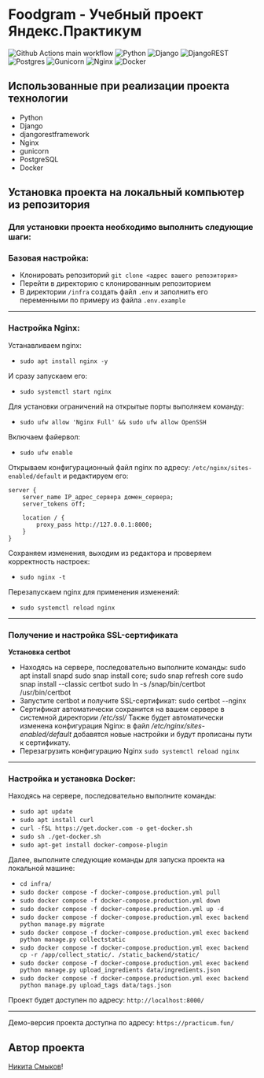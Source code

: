 # Foodgram - Учебный проект Яндекс.Практикум

![Github Actions main workflow](https://github.com/apicqq/foodgram-project-react/actions/workflows/main.yml/badge.svg)
![Python](https://img.shields.io/badge/python-3670A0?style=for-the-badge&logo=python&logoColor=ffdd54)
![Django](https://img.shields.io/badge/django-%23092E20.svg?style=for-the-badge&logo=django&logoColor=white)
![DjangoREST](https://img.shields.io/badge/DJANGO-REST-ff1709?style=for-the-badge&logo=django&logoColor=white&color=ff1709&labelColor=gray)
![Postgres](https://img.shields.io/badge/postgres-%23316192.svg?style=for-the-badge&logo=postgresql&logoColor=white)
![Gunicorn](https://img.shields.io/badge/gunicorn-%298729.svg?style=for-the-badge&logo=gunicorn&logoColor=white)
![Nginx](https://img.shields.io/badge/nginx-%23009639.svg?style=for-the-badge&logo=nginx&logoColor=white)
![Docker](https://img.shields.io/badge/docker-%230db7ed.svg?style=for-the-badge&logo=docker&logoColor=white)

## Использованные при реализации проекта технологии
 - Python
 - Django
 - djangorestframework
 - Nginx
 - gunicorn
 - PostgreSQL
 - Docker

## Установка проекта на локальный компьютер из репозитория 

### Для установки проекта необходимо выполнить следующие шаги:

### Базовая настройка:
 - Клонировать репозиторий `git clone <адрес вашего репозитория>`
 - Перейти в директорию с клонированным репозиторием
 - В директории `/infra` создать файл `.env` и заполнить его переменными по примеру из файла `.env.example`

---
### Настройка Nginx:
Устанавливаем nginx:
- `sudo apt install nginx -y`

И сразу запускаем его:
- `sudo systemctl start nginx`

Для установки ограничений на открытые порты выполняем команду:
- `sudo ufw allow 'Nginx Full' && sudo ufw allow OpenSSH`

Включаем файервол:
- `sudo ufw enable`

Открываем конфигурационный файл nginx по адресу: `/etc/nginx/sites-enabled/default` и редактируем его:
```text
server {
    server_name IP_адрес_сервера домен_сервера;
    server_tokens off;
    
    location / {
        proxy_pass http://127.0.0.1:8000;
    }
}
```
Сохраняем изменения, выходим из редактора и проверяем корректность настроек:
- `sudo nginx -t`

Перезапускаем nginx для применения изменений:
- `sudo systemctl reload nginx`
---
### Получение и настройка SSL-сертификата
 **Установка certbot**
 - Находясь на сервере, последовательно выполните команды:
        sudo apt install snapd
        sudo snap install core; sudo snap refresh core
        sudo snap install --classic certbot
        sudo ln -s /snap/bin/certbot /usr/bin/certbot
- Запустите certbot и получите SSL-сертификат:
        sudo certbot --nginx
- Сертификат автоматически сохранится на вашем сервере в системной директории _/etc/ssl/_  Также будет автоматически изменена конфигурация Nginx: в файл _/etc/nginx/sites-enabled/default_ добавятся новые настройки и будут прописаны пути к сертификату.
- Перезагрузить конфигурацию Nginx `sudo systemctl reload nginx`
---


### Настройка и установка Docker:
Находясь на сервере, последовательно выполните команды:
   - `sudo apt update`
   - `sudo apt install curl`
   - `curl -fSL https://get.docker.com -o get-docker.sh`
   - `sudo sh ./get-docker.sh`
   - `sudo apt-get install docker-compose-plugin`

Далее, выполните следующие команды для запуска проекта на локальной машине:
-  `cd infra/`
 - `sudo docker compose -f docker-compose.production.yml pull`
 - `sudo docker compose -f docker-compose.production.yml down`
 - `sudo docker compose -f docker-compose.production.yml up -d`
 - `sudo docker compose -f docker-compose.production.yml exec backend python manage.py migrate`
 - `sudo docker compose -f docker-compose.production.yml exec backend python manage.py collectstatic`
 - `sudo docker compose -f docker-compose.production.yml exec backend cp -r /app/collect_static/. /static_backend/static/`
 - `sudo docker compose -f docker-compose.production.yml exec backend python manage.py upload_ingredients data/ingredients.json`
 - `sudo docker compose -f docker-compose.production.yml exec backend python manage.py upload_tags data/tags.json`

Проект будет доступен по адресу: `http://localhost:8000/`

---

Демо-версия проекта доступна по адресу: `https://practicum.fun/`

## Автор проекта

[Никита Смыков](https://github.com/Apicqq)!


